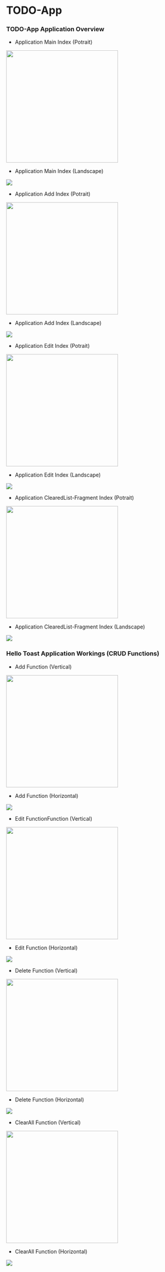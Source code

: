 # TODO-App

### TODO-App Application Overview

- Application Main Index (Potrait)
<img src="Screenshot/Index-Main.png" width=300/>

- Application Main Index (Landscape)
<img src="Screenshot/IndexLand-Main.png"/>

- Application Add Index (Potrait)
<img src="Screenshot/Index-AddPage.png" width=300/>

- Application Add Index (Landscape)
<img src="Screenshot/IndexLand-AddPage.png"/>

- Application Edit Index (Potrait)
<img src="Screenshot/Index-EditPage.png" width=300/>

- Application Edit Index (Landscape)
<img src="Screenshot/IndexLand-EditPage.png"/>

- Application ClearedList-Fragment Index (Potrait)
<img src="Screenshot/Index-Fragment.png" width=300/>

- Application ClearedList-Fragment Index (Landscape)
<img src="Screenshot/IndexLand-Fragment.png"/>

### Hello Toast Application Workings (CRUD Functions)

- Add Function (Vertical)
<img src="Screenshot/AddGif.gif" width=300/>

- Add Function (Horizontal)
<img src="Screenshot/AddLandGif.gif"/>

- Edit FunctionFunction (Vertical)
<img src="Screenshot/EditGif.gif" width=300/>

- Edit Function (Horizontal)
<img src="Screenshot/EditLandGif.gif"/>

- Delete Function (Vertical)
<img src="Screenshot/DeleteGif.gif" width=300/>

- Delete Function (Horizontal)
<img src="Screenshot/DeleteLandGif.gif"/>

- ClearAll Function (Vertical)
<img src="Screenshot/ClearAllGif.gif" width=300/>

- ClearAll Function (Horizontal)
<img src="Screenshot/ClearAllLandGif.gif"/>

